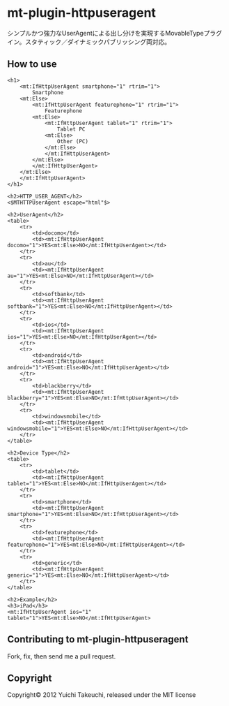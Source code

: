 mt-plugin-httpuseragent
=======================

シンプルかつ強力なUserAgentによる出し分けを実現するMovableTypeプラグイン。スタティック／ダイナミックパブリッシング両対応。

## How to use

    <h1>
        <mt:IfHttpUserAgent smartphone="1" rtrim="1">
            Smartphone
        <mt:Else>
            <mt:IfHttpUserAgent featurephone="1" rtrim="1">
                Featurephone
            <mt:Else>
                <mt:IfHttpUserAgent tablet="1" rtrim="1">
                    Tablet PC
                <mt:Else>
                    Other (PC)
                </mt:Else>
                </mt:IfHttpUserAgent>
            </mt:Else>
            </mt:IfHttpUserAgent>
        </mt:Else>
        </mt:IfHttpUserAgent>
    </h1>
    
    <h2>HTTP_USER_AGENT</h2>
    <$MTHTTPUserAgent escape="html"$>
    
    <h2>UserAgent</h2>
    <table>
        <tr>
            <td>docomo</td>
            <td><mt:IfHttpUserAgent docomo="1">YES<mt:Else>NO</mt:IfHttpUserAgent></td>
        </tr>
        <tr>
            <td>au</td>
            <td><mt:IfHttpUserAgent au="1">YES<mt:Else>NO</mt:IfHttpUserAgent></td>
        </tr>
        <tr>
            <td>softbank</td>
            <td><mt:IfHttpUserAgent softbank="1">YES<mt:Else>NO</mt:IfHttpUserAgent></td>
        </tr>
        <tr>
            <td>ios</td>
            <td><mt:IfHttpUserAgent ios="1">YES<mt:Else>NO</mt:IfHttpUserAgent></td>
        </tr>
        <tr>
            <td>android</td>
            <td><mt:IfHttpUserAgent android="1">YES<mt:Else>NO</mt:IfHttpUserAgent></td>
        </tr>
        <tr>
            <td>blackberry</td>
            <td><mt:IfHttpUserAgent blackberry="1">YES<mt:Else>NO</mt:IfHttpUserAgent></td>
        </tr>
        <tr>
            <td>windowsmobile</td>
            <td><mt:IfHttpUserAgent windowsmobile="1">YES<mt:Else>NO</mt:IfHttpUserAgent></td>
        </tr>
    </table>
    
    <h2>Device Type</h2>
    <table>
        <tr>
            <td>tablet</td>
            <td><mt:IfHttpUserAgent tablet="1">YES<mt:Else>NO</mt:IfHttpUserAgent></td>
        </tr>
        <tr>
            <td>smartphone</td>
            <td><mt:IfHttpUserAgent smartphone="1">YES<mt:Else>NO</mt:IfHttpUserAgent></td>
        </tr>
        <tr>
            <td>featurephone</td>
            <td><mt:IfHttpUserAgent featurephone="1">YES<mt:Else>NO</mt:IfHttpUserAgent></td>
        </tr>
        <tr>
            <td>generic</td>
            <td><mt:IfHttpUserAgent generic="1">YES<mt:Else>NO</mt:IfHttpUserAgent></td>
        </tr>
    </table>
    
    <h2>Example</h2>
    <h3>iPad</h3>
    <mt:IfHttpUserAgent ios="1" tablet="1">YES<mt:Else>NO</mt:IfHttpUserAgent>


## Contributing to mt-plugin-httpuseragent

Fork, fix, then send me a pull request.

## Copyright

Copyright© 2012 Yuichi Takeuchi, released under the MIT license
